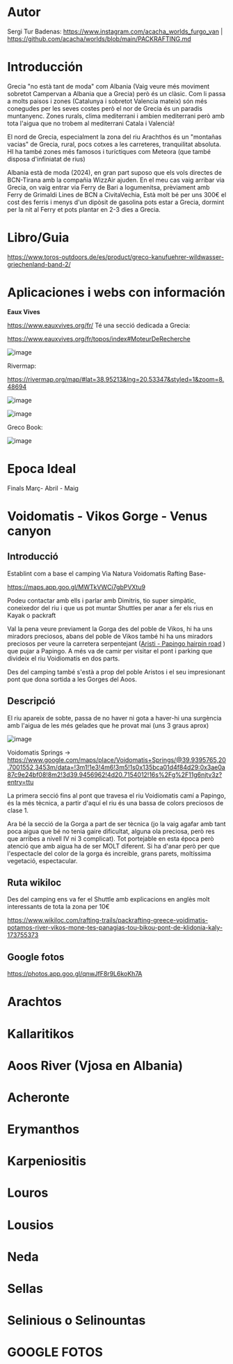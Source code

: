 # Autor

Sergi Tur Badenas: https://www.instagram.com/acacha_worlds_furgo_van | https://github.com/acacha/worlds/blob/main/PACKRAFTING.md

# Introducción

Grecia "no està tant de moda" com Albania (Vaig veure més moviment sobretot Campervan a Albania que a Grecia) però és un clàsic. Com li passa a molts paisos i zones (Catalunya i sobretot Valencia mateix) són més conegudes per les seves costes però el nor de Grecia és un paradis muntanyenc. Zones rurals, clima mediterrani i ambien mediterrani però amb tota l'aigua que no trobem al mediterrani Catala i Valencià!

El nord de Grecia, especialment la zona del riu Arachthos és un "montañas vacias" de Grecia, rural, pocs cotxes a les carreteres, tranquilitat absoluta. HI ha també zones més famosos i turíctiques com Meteora (que també disposa d'infiniatat de rius)

Albania està de moda (2024), en gran part suposo que els vols directes de BCN-Tirana amb la compañia WizzAir ajuden. En el meu cas vaig arribar via Grecia, on vaig entrar via Ferry de Bari a Iogumenitsa, prèviament amb Ferry de Grimaldi Lines de BCN a CivitaVechia, Està molt bé per uns 300€ el cost des ferris i menys d'un dipòsit de gasolina pots estar a Grecia, dormint per la nit al Ferry et pots plantar en 2-3 dies a Grecia.


# Libro/Guia

https://www.toros-outdoors.de/es/product/greco-kanufuehrer-wildwasser-griechenland-band-2/

# Aplicaciones i webs con información

**Eaux Vives**

https://www.eauxvives.org/fr/ Té una secció dedicada a Grecia:

https://www.eauxvives.org/fr/topos/index#MoteurDeRecherche

![image](https://github.com/acacha/worlds/assets/4015406/274aa48c-cdf7-4a69-b980-e382012a85aa)


Rivermap:

https://rivermap.org/map/#lat=38.95213&lng=20.53347&styled=1&zoom=8.48694

![image](https://github.com/acacha/worlds/assets/4015406/2bf5a85c-9967-4839-83df-78c0f1cce8b0)

![image](https://github.com/acacha/worlds/assets/4015406/9ca830d4-0e3b-415f-94b1-cfda1621860b)


Greco Book:

![image](https://github.com/acacha/worlds/assets/4015406/93e44d07-5467-444a-ab45-cc7a54d7d0ba)


# Epoca Ideal

Finals Març- Abril - Maig

# Voidomatis - Vikos Gorge - Venus canyon

## Introducció 

Establint com a base el camping Via Natura Voidomatis Rafting Base-

https://maps.app.goo.gl/MWTkVWCi7gbPVXtu9

Podeu contactar amb ells i parlar amb Dimitris, tio super simpàtic, coneixedor del riu i que us pot muntar Shuttles per anar a fer els rius en Kayak o packraft

Val la pena veure previament la Gorga des del poble de Vikos, hi ha uns miradors preciosos, abans del poble de Vikos també hi ha uns miradors preciosos per veure la carretera serpentejant ([Aristi - Papingo hairpin road](https://www.google.com/maps/place/Aristi+-+Papingo+hairpin+road/@39.948733,20.6858903,14.61z/data=!4m6!3m5!1s0x135bb7efc8d8a87d:0x5d4bc713adcf18b4!8m2!3d39.948719!4d20.688684!16s%2Fg%2F11h4g8n2tc?entry=ttu)
) que pujar a Papingo. A més va de camir per visitar el pont i parking que divideix el riu Voidiomatis en dos parts.

Des del camping també s'està a prop del poble Aristos i el seu impresionant pont que dona sortida a les Gorges del Aoos.

## Descripció

El riu apareix de sobte, passa de no haver ni gota a haver-hi una surgència amb l'aigua de les més gelades que he provat mai (uns 3 graus aprox)

![image](https://github.com/acacha/worlds/assets/4015406/4fd1683b-5bfc-452f-add7-9f916994db43)

Voidomatis Springs -> https://www.google.com/maps/place/Voidomatis+Springs/@39.9395765,20.7001552,3453m/data=!3m1!1e3!4m6!3m5!1s0x135bca01d4f84d29:0x3ae0a87c9e24bf08!8m2!3d39.9456962!4d20.7154012!16s%2Fg%2F11g6njtv3z?entry=ttu

La primera secció fins al pont que travesa el riu Voidiomatis camí a Papingo, és la més tècnica, a partir d'aquí el riu és una bassa de colors preciosos de clase 1.

Ara bé la secció de la Gorga a part de ser tècnica (jo la vaig agafar amb tant poca aigua que bé no tenia gaire dificultat, alguna ola preciosa, però res que arribes a nivell IV ni 3 complicat). Tot portejable en esta época però atenció que amb aigua ha de ser MOLT diferent. Si ha d'anar però per que l'espectacle del color de la gorga és increible, grans parets, moltíssima vegetació, espectacular.


## Ruta wikiloc

Des del camping ens va fer el Shuttle amb explicacions en anglès molt interessants de tota la zona per 10€

https://www.wikiloc.com/rafting-trails/packrafting-greece-voidimatis-potamos-river-vikos-mone-tes-panagias-tou-bikou-pont-de-klidonia-kaly-173755373

## Google fotos

https://photos.app.goo.gl/qnwJfF8r9L6koKh7A

# Arachtos

# Kallaritikos

# Aoos River (Vjosa en Albania)

# Acheronte

# Erymanthos

# Karpeniositis

# Louros

# Lousios

# Neda

# Sellas

# Selinious o Selinountas

# GOOGLE FOTOS


